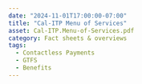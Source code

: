 ```yaml
---
date: "2024-11-01T17:00:00-07:00"
title: "Cal-ITP Menu of Services"
asset: Cal-ITP.Menu-of-Services.pdf
category: Fact sheets & overviews
tags:
  - Contactless Payments
  - GTFS
  - Benefits
---
```


